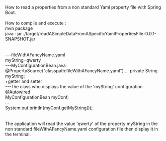 How to read a properties from a non standard Yaml property file with Spring Boot.<br/>
<br/>
How to compile and execute :<br/>
mvn package<br/>
java -jar ./target/readASimpleDataFromASpecificYamlPropertiesFile-0.0.1-SNAPSHOT.jar<br/>
<br/>
<br/>
---fileWithAFancyName.yaml<br/>
myString=qwerty<br/>
---MyConfigurationBean.java<br/>
@PropertySource("classpath:fileWithAFancyName.yaml")
...
private String myString;<br/>
+getter and setter<br/>
---The class who displays the value of the 'myString' configuration<br/>
@Autowired<br/>
MyConfigurationBean myConf;<br/>
...<br/>
System.out.println(myConf.getMyString());<br/>
<br/>
<br/>
The application will read the value 'qwerty' of the property myString in the non standard fileWithAFancyName.yaml configuration file then display it in the terminal.<br/>



